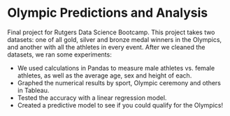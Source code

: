 # Olympic Predictions and Analysis
Final project for Rutgers Data Science Bootcamp. This project takes two datasets: one of all gold, silver and bronze medal winners in the Olympics, and another with all the athletes in every event. After we cleaned the datasets, we ran some experiments:

* We used calculations in Pandas to measure male athletes vs. female athletes, as well as the average age, sex and height of each. 
* Graphed the numerical results by sport, Olympic ceremony and others in Tableau.
* Tested the accuracy with a linear regression model.
* Created a predictive model to see if you could qualify for the Olympics!
